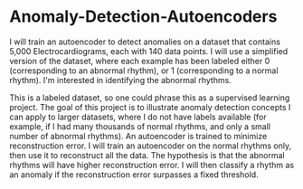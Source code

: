 # Anomaly-Detection-Autoencoders
I will train an autoencoder to detect anomalies on a dataset that contains 5,000 Electrocardiograms, each with 140 data points. I will use a simplified version of the dataset, where each example has been labeled either 0 (corresponding to an abnormal rhythm), or 1 (corresponding to a normal rhythm). I'm interested in identifying the abnormal rhythms.

This is a labeled dataset, so one could phrase this as a supervised learning project. The goal of this project is to illustrate anomaly detection concepts I can apply to larger datasets, where I do not have labels available (for example, if I had many thousands of normal rhythms, and only a small number of abnormal rhythms). An autoencoder is trained to minimize reconstruction error. I will train an autoencoder on the normal rhythms only, then use it to reconstruct all the data. The hypothesis is that the abnormal rhythms will have higher reconstruction error. I will then classify a rhythm as an anomaly if the reconstruction error surpasses a fixed threshold.
